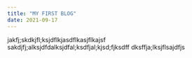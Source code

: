 ```yaml
---
title: "MY FIRST BLOG"
date: 2021-09-17
---
```


jakfj;skdkjfl;ksjdflkjasdflkasjflkajsf
sakdjfj;alksjdfdalksjdfal;ksdfjal;kjsd;fjksdff
dksffja;lksjflsajdfjs

